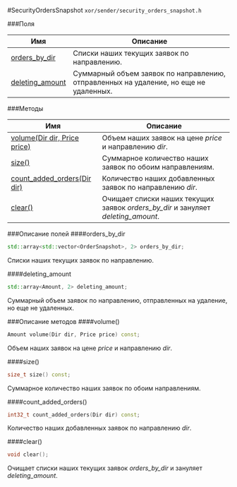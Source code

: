 #SecurityOrdersSnapshot
`xor/sender/security_orders_snapshot.h`

###Поля

|Имя| Описание|
|------------------|--------------------|
|[orders_by_dir](#orders_by_dir)|Списки наших текущих заявок по направлению.|
|[deleting_amount](#deleting_amount)|Суммарный объем заявок по направлению, отправленных на удаление, но еще не удаленных.|

###Методы

|Имя| Описание|
|------------------|--------------------|
|[volume(Dir dir, Price price)](#volume)|Объем наших заявок на цене *price* и направлению *dir*.|
|[size()](#size)|Суммарное количество наших заявок по обоим направлениям.|
|[count_added_orders(Dir dir)](#count_added_orders)|Количество наших добавленных заявок по направлению *dir*.|
|[clear()](#clear)|Очищает списки наших текущих заявок *orders_by_dir* и зануляет *deleting_amount*.|

###Описание полей
<a name="orders_by_dir"></a>
####orders_by_dir
```c++
std::array<std::vector<OrderSnapshot>, 2> orders_by_dir;
```
Списки наших текущих заявок по направлению.

<a name="deleting_amount"></a>
####deleting_amount
```c++
std::array<Amount, 2> deleting_amount;
```
Суммарный объем заявок по направлению, отправленных на удаление, но еще не удаленных.


###Описание методов
<a name="volume"></a>
####volume()
```c++
Amount volume(Dir dir, Price price) const;
```
Объем наших заявок на цене *price* и направлению *dir*.

<a name="size"></a>
####size()
```c++
size_t size() const;
```
Суммарное количество наших заявок по обоим направлениям.

<a name="count_added_orders"></a>
####count_added_orders()
```c++
int32_t count_added_orders(Dir dir) const;
```
Количество наших добавленных заявок по направлению *dir*.

<a name="clear"></a>
####clear()
```c++
void clear();
```
Очищает списки наших текущих заявок *orders_by_dir* и зануляет *deleting_amount*.


